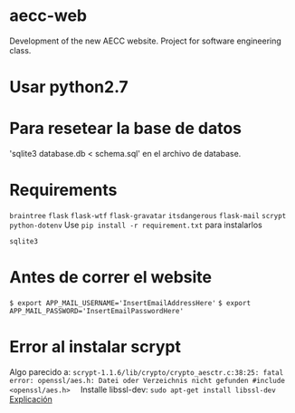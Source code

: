 # aecc-web
Development of the new AECC website. Project for software engineering class.

# Usar python2.7

# Para resetear la base de datos
'sqlite3 database.db < schema.sql'
en el archivo de database.

# Requirements
`braintree`
`flask`
`flask-wtf`
`flask-gravatar`
`itsdangerous`
`flask-mail`
`scrypt`
`python-dotenv`
Use `pip install -r requirement.txt` para instalarlos

`sqlite3`

# Antes de correr el website
`$ export APP_MAIL_USERNAME='InsertEmailAddressHere'`
`$ export APP_MAIL_PASSWORD='InsertEmailPasswordHere'`

# Error al instalar scrypt
Algo parecido a:
`scrypt-1.1.6/lib/crypto/crypto_aesctr.c:38:25: fatal error: openssl/aes.h: Datei oder Verzeichnis nicht gefunden
#include <openssl/aes.h>  `
Installe libssl-dev:
`sudo apt-get install libssl-dev`
[Explicación](https://askubuntu.com/questions/647143/problems-installing-scrypt-0-7-1-on-ubuntu-into-a-virtual-environment)

